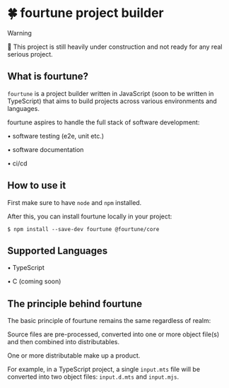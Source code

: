 # 🍀 fourtune project builder

> [!WARNING]  
> 🚧 This project is still heavily under construction and not ready for any real serious project.

## What is fourtune?

`fourtune` is a project builder written in JavaScript (soon to be written in TypeScript) 
that aims to build projects across various environments and languages.

fourtune aspires to handle the full stack of software development:

• software testing (e2e, unit etc.)

• software documentation

• ci/cd

## How to use it

First make sure to have `node` and `npm` installed.

After this, you can install fourtune locally in your project:

`$ npm install --save-dev fourtune @fourtune/core`

## Supported Languages

• TypeScript

• C (coming soon)

## The principle behind fourtune

The basic principle of fourtune remains the same regardless of realm:

Source files are pre-processed, converted into one or more object file(s) and then
combined into distributables.

One or more distributable make up a product.

For example, in a TypeScript project, a single `input.mts` file will be converted into two object files: `input.d.mts` and `input.mjs`.
